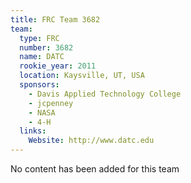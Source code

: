 ```yaml
---
title: FRC Team 3682
team:
  type: FRC
  number: 3682
  name: DATC
  rookie_year: 2011
  location: Kaysville, UT, USA
  sponsors:
    - Davis Applied Technology College
    - jcpenney
    - NASA
    - 4-H
  links:
    Website: http://www.datc.edu
---
```

No content has been added for this team